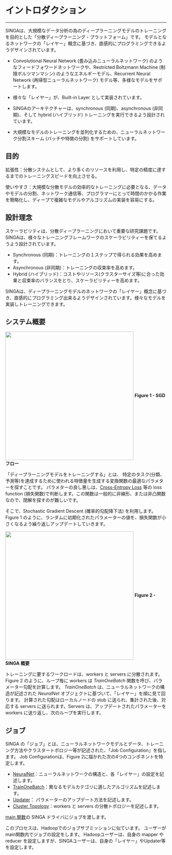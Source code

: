 # イントロダクション

---

SINGAは、大規模なデータ分析の為のディープラーニングモデルのトレーニングを目的とした「分散ディープラーニング・プラットフォーム」です。
モデルとなるネットワークの「レイヤー」概念に基づき、直感的にプログラミングできるようデザインされています。

* Convolutional Neural Network (畳み込みニューラルネットワーク) のようなフィードフォワードネットワークや、Restricted Boltzmann Machine (制限ボルツマンマシン) のようなエネルギーモデル、Recurrent Neural Network (再帰型ニューラルネットワーク) モデル等、多様なモデルをサポートします。

* 様々な「レイヤー」が、Built-in Layer として実装されています。

* SINGAのアーキテクチャーは、synchronous (同期)、asynchronous (非同期)、そして hybrid (ハイブリッド) トレーニングを実行できるよう設計されています。

* 大規模なモデルのトレーニングを並列化するための、ニューラルネットワーク分割スキーム (バッチや特徴の分割) をサポートしています。


## 目的

拡張性：分散システムとして、より多くのリソースを利用し、特定の精度に達するまでのトレーニングスピードを向上させる。

使いやすさ：大規模な分散モデルの効率的なトレーニングに必要となる、データやモデルの分割、ネットワーク通信等、プログラマーにとって時間のかかる作業を簡略化し、ディープで複雑なモデルやアルゴリズムの実装を容易にする。


## 設計理念

スケーラビリティは、分散ディープラーニングにおいて重要な研究課題です。
SINGAは、様々なトレーニングフレームワークのスケーラビリティーを保てるようよう設計されています。
* Synchronous (同期)：トレーニングの１ステップで得られる効果を高めます。
* Asynchronous (非同期)：トレーニングの収束率を高めます。
* Hybrid (ハイブリッド)：コストやリソース(クラスターサイズ等)に合った効果と収束率のバランスをとり、スケーラビリティーを高めます。

SINGAは、ディープラーニングモデルのネットワークの「レイヤー」概念に基づき、直感的にプログラミング出来るようデザインされています。様々なモデルを実装しトレーニングできます。

## システム概要

<img src="../../images/sgd.png" align="center" width="400px"/>
<span><strong>Figure 1 - SGD フロー</strong></span>

「ディープラーニングモデルをトレーニングする」とは、
特定のタスク(分類、予測等)を達成するために使われる特徴量を生成する変換関数の最適なパラメターを探すことです。
パラメターの良し悪しは、[Cross-Entropy Loss](https://en.wikipedia.org/wiki/Cross_entropy) 等の loss function (損失関数)で判断します。この関数は一般的に非線形、または非凸関数なので、閉解を探すのが難しいです。

そこで、Stochastic Gradient Descent (確率的勾配降下法) を利用します。
Figure 1 のように、ランダムに初期化されたパラメーターの値を、損失関数が小さくなるよう繰り返しアップデートしていきます。

<img src="../../images/overview.png" align="center" width="400px"/>
<span><strong>Figure 2 - SINGA 概要</strong></span>

トレーニングに要するワークロードは、workers と servers に分散されます。Figure 2 のように、ループ毎に workers は *TrainOneBatch* 関数を呼び、パラメーター勾配を計算します。
*TrainOneBatch* は、ニューラルネットワークの構造が記述された *NeuralNet* オブジェクトに基づいて、「レイヤー」を順に見て回ります。
計算された勾配はローカルノードの stub に送られ、集計された後、対応する servers に送られます。Servers は、アップデートされたパラメーターを workers に送り返し、次のループを実行します。


## ジョブ

SINGA の「ジョブ」とは、ニューラルネットワークモデルとデータ、トレーニング方法やクラスタートポロジー等が記述された、「Job Configuration」を指します。
Job Configurationは、Figure 2に描かれた次の4つのコンポネントを特定します。

  * [NeuralNet](neural-net.html)：ニューラルネットワークの構造と、各「レイヤー」の設定を記述します。
  * [TrainOneBatch](train-one-batch.html)：異なるモデルカテゴリに適したアルゴリズムを記述します。
  * [Updater](updater.html)： パラメーターのアップデート方法を記述します。
  * [Cluster Topology](distributed-training.html)：workers と servers の分散トポロジーを記述します。

[main 関数](programming-guide.html)の SINGA ドライバにジョブを渡します。

このプロセスは、Hadoopでのジョブサブミッションに似ています。
ユーザーが main関数内でジョブの設定をします。
Hadoopユーザーは、自身の mapper や reducer を設定しますが、SINGAユーザーは、自身の「レイヤー」やUpdater等を設定します。
